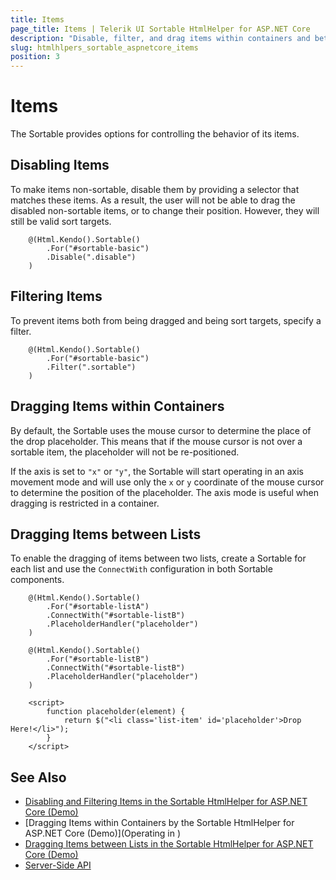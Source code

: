 ```yaml
---
title: Items
page_title: Items | Telerik UI Sortable HtmlHelper for ASP.NET Core
description: "Disable, filter, and drag items within containers and between lists when working with the Telerik UI Sortable HtmlHelper for ASP.NET Core (MVC 6 or ASP.NET Core MVC)."
slug: htmlhlpers_sortable_aspnetcore_items
position: 3
---
```


# Items

The Sortable provides options for controlling the behavior of its items.

## Disabling Items

To make items non-sortable, disable them by providing a selector that matches these items. As a result, the user will not be able to drag the disabled non-sortable items, or to change their position. However, they will still be valid sort targets.

```
	@(Html.Kendo().Sortable()
    	.For("#sortable-basic")
    	.Disable(".disable")
	)
```

## Filtering Items

To prevent items both from being dragged and being sort targets, specify a filter.

```
	@(Html.Kendo().Sortable()
    	.For("#sortable-basic")
    	.Filter(".sortable")
	)
```

## Dragging Items within Containers

By default, the Sortable uses the mouse cursor to determine the place of the drop placeholder. This means that if the mouse cursor is not over a sortable item, the placeholder will not be re-positioned.

If the axis is set to `"x"` or `"y"`, the Sortable will start operating in an axis movement mode and will use only the `x` or `y` coordinate of the mouse cursor to determine the position of the placeholder. The axis mode is useful when dragging is restricted in a container.

## Dragging Items between Lists

To enable the dragging of items between two lists, create a Sortable for each list and use the `ConnectWith` configuration in both Sortable components.

```
    @(Html.Kendo().Sortable()
        .For("#sortable-listA")
        .ConnectWith("#sortable-listB")
        .PlaceholderHandler("placeholder")
    )

    @(Html.Kendo().Sortable()
        .For("#sortable-listB")
        .ConnectWith("#sortable-listB")
        .PlaceholderHandler("placeholder")
    )

    <script>
        function placeholder(element) {
            return $("<li class='list-item' id='placeholder'>Drop Here!</li>");
        }
    </script>
```

## See Also

* [Disabling and Filtering Items in the Sortable HtmlHelper for ASP.NET Core (Demo)](https://demos.telerik.com/aspnet-core/sortable/filter-disable)
* [Dragging Items within Containers by the Sortable HtmlHelper for ASP.NET Core (Demo)](Operating in )
* [Dragging Items between Lists in the Sortable HtmlHelper for ASP.NET Core (Demo)](https://demos.telerik.com/aspnet-core/sortable/linkedlists)
* [Server-Side API](/api/sortable)
